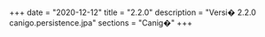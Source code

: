 +++
date        = "2020-12-12"
title       = "2.2.0"
description = "Versi� 2.2.0 canigo.persistence.jpa"
sections    = "Canig�"
+++